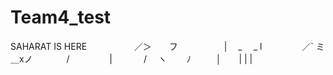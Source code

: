 # Team4_test
SAHARAT IS HERE
⠀⠀⠀⠀⠀⠀⠀／＞　　フ
　　　　　| 　_　 _ l
　 　　　／` ミ＿xノ
　　 　 /　　　 　 |
　　　 /　 ヽ　　 ﾉ
　 　 │　　| | |